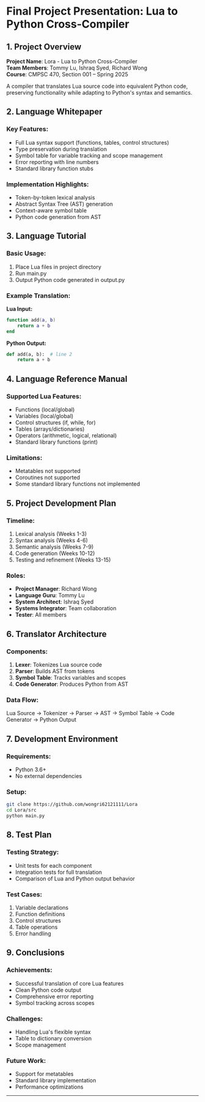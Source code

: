 # Final Project Presentation: Lua to Python Cross-Compiler

## 1. Project Overview
**Project Name**: Lora - Lua to Python Cross-Compiler  
**Team Members**: Tommy Lu, Ishraq Syed, Richard Wong  
**Course**: CMPSC 470, Section 001 – Spring 2025  

A compiler that translates Lua source code into equivalent Python code, preserving functionality while adapting to Python's syntax and semantics.

## 2. Language Whitepaper
### Key Features:
- Full Lua syntax support (functions, tables, control structures)
- Type preservation during translation
- Symbol table for variable tracking and scope management
- Error reporting with line numbers
- Standard library function stubs

### Implementation Highlights:
- Token-by-token lexical analysis
- Abstract Syntax Tree (AST) generation
- Context-aware symbol table
- Python code generation from AST

## 3. Language Tutorial
### Basic Usage:
1. Place Lua files in project directory
2. Run main.py
3. Output Python code generated in output.py

### Example Translation:
**Lua Input:**
```lua
function add(a, b)
    return a + b
end
```

**Python Output:**
```python
def add(a, b):  # line 2
    return a + b
```

## 4. Language Reference Manual
### Supported Lua Features:
- Functions (local/global)
- Variables (local/global)
- Control structures (if, while, for)
- Tables (arrays/dictionaries)
- Operators (arithmetic, logical, relational)
- Standard library functions (print)

### Limitations:
- Metatables not supported
- Coroutines not supported
- Some standard library functions not implemented

## 5. Project Development Plan
### Timeline:
1. Lexical analysis (Weeks 1-3)
2. Syntax analysis (Weeks 4-6)
3. Semantic analysis (Weeks 7-9)
4. Code generation (Weeks 10-12)
5. Testing and refinement (Weeks 13-15)

### Roles:
- **Project Manager**: Richard Wong
- **Language Guru**: Tommy Lu
- **System Architect**: Ishraq Syed
- **Systems Integrator**: Team collaboration
- **Tester**: All members

## 6. Translator Architecture
### Components:
1. **Lexer**: Tokenizes Lua source code
2. **Parser**: Builds AST from tokens
3. **Symbol Table**: Tracks variables and scopes
4. **Code Generator**: Produces Python from AST

### Data Flow:
Lua Source → Tokenizer → Parser → AST → Symbol Table → Code Generator → Python Output

## 7. Development Environment
### Requirements:
- Python 3.6+
- No external dependencies

### Setup:
```bash
git clone https://github.com/wongri62121111/Lora
cd Lora/src
python main.py
```

## 8. Test Plan
### Testing Strategy:
- Unit tests for each component
- Integration tests for full translation
- Comparison of Lua and Python output behavior

### Test Cases:
1. Variable declarations
2. Function definitions
3. Control structures
4. Table operations
5. Error handling

## 9. Conclusions
### Achievements:
- Successful translation of core Lua features
- Clean Python code output
- Comprehensive error reporting
- Symbol tracking across scopes

### Challenges:
- Handling Lua's flexible syntax
- Table to dictionary conversion
- Scope management

### Future Work:
- Support for metatables
- Standard library implementation
- Performance optimizations

---
